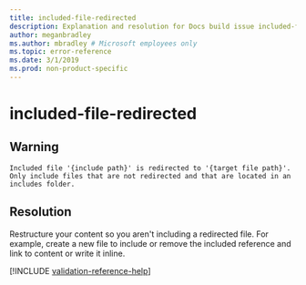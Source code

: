```yaml
---
title: included-file-redirected
description: Explanation and resolution for Docs build issue included-file-redirected
author: meganbradley
ms.author: mbradley # Microsoft employees only
ms.topic: error-reference
ms.date: 3/1/2019
ms.prod: non-product-specific
---
```

# included-file-redirected

## Warning

`Included file '{include path}' is redirected to '{target file path}'. Only include files that are not redirected and that are located in an includes folder.`

## Resolution

Restructure your content so you aren't including a redirected file. For example, create a new file to include or remove the included reference and link to content or write it inline.

<!--make sure to add this file to your includes folder and verify the path-->
[!INCLUDE [validation-reference-help](includes/validation-reference-help.md)]
